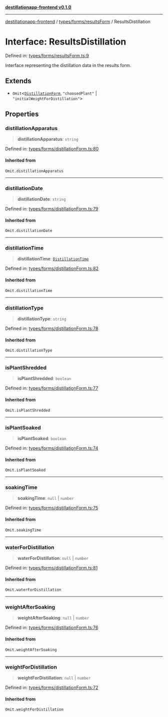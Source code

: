 [**destillationapp-frontend v0.1.0**](../../../../README.md)

***

[destillationapp-frontend](../../../../modules.md) / [types/forms/resultsForm](../README.md) / ResultsDistillation

# Interface: ResultsDistillation

Defined in: [types/forms/resultsForm.ts:9](https://github.com/DestillApp/main/blob/ec2df52a50a22efb35f12a0243274f6d03fbca52/frontend/src/types/forms/resultsForm.ts#L9)

Interface representing the distillation data in the results form.

## Extends

- `Omit`\<[`DistillationForm`](../../distillationForm/interfaces/DistillationForm.md), `"choosedPlant"` \| `"initialWeightForDistillation"`\>

## Properties

### distillationApparatus

> **distillationApparatus**: `string`

Defined in: [types/forms/distillationForm.ts:80](https://github.com/DestillApp/main/blob/ec2df52a50a22efb35f12a0243274f6d03fbca52/frontend/src/types/forms/distillationForm.ts#L80)

#### Inherited from

`Omit.distillationApparatus`

***

### distillationDate

> **distillationDate**: `string`

Defined in: [types/forms/distillationForm.ts:79](https://github.com/DestillApp/main/blob/ec2df52a50a22efb35f12a0243274f6d03fbca52/frontend/src/types/forms/distillationForm.ts#L79)

#### Inherited from

`Omit.distillationDate`

***

### distillationTime

> **distillationTime**: [`DistillationTime`](../../distillationForm/interfaces/DistillationTime.md)

Defined in: [types/forms/distillationForm.ts:82](https://github.com/DestillApp/main/blob/ec2df52a50a22efb35f12a0243274f6d03fbca52/frontend/src/types/forms/distillationForm.ts#L82)

#### Inherited from

`Omit.distillationTime`

***

### distillationType

> **distillationType**: `string`

Defined in: [types/forms/distillationForm.ts:78](https://github.com/DestillApp/main/blob/ec2df52a50a22efb35f12a0243274f6d03fbca52/frontend/src/types/forms/distillationForm.ts#L78)

#### Inherited from

`Omit.distillationType`

***

### isPlantShredded

> **isPlantShredded**: `boolean`

Defined in: [types/forms/distillationForm.ts:77](https://github.com/DestillApp/main/blob/ec2df52a50a22efb35f12a0243274f6d03fbca52/frontend/src/types/forms/distillationForm.ts#L77)

#### Inherited from

`Omit.isPlantShredded`

***

### isPlantSoaked

> **isPlantSoaked**: `boolean`

Defined in: [types/forms/distillationForm.ts:74](https://github.com/DestillApp/main/blob/ec2df52a50a22efb35f12a0243274f6d03fbca52/frontend/src/types/forms/distillationForm.ts#L74)

#### Inherited from

`Omit.isPlantSoaked`

***

### soakingTime

> **soakingTime**: `null` \| `number`

Defined in: [types/forms/distillationForm.ts:75](https://github.com/DestillApp/main/blob/ec2df52a50a22efb35f12a0243274f6d03fbca52/frontend/src/types/forms/distillationForm.ts#L75)

#### Inherited from

`Omit.soakingTime`

***

### waterForDistillation

> **waterForDistillation**: `null` \| `number`

Defined in: [types/forms/distillationForm.ts:81](https://github.com/DestillApp/main/blob/ec2df52a50a22efb35f12a0243274f6d03fbca52/frontend/src/types/forms/distillationForm.ts#L81)

#### Inherited from

`Omit.waterForDistillation`

***

### weightAfterSoaking

> **weightAfterSoaking**: `null` \| `number`

Defined in: [types/forms/distillationForm.ts:76](https://github.com/DestillApp/main/blob/ec2df52a50a22efb35f12a0243274f6d03fbca52/frontend/src/types/forms/distillationForm.ts#L76)

#### Inherited from

`Omit.weightAfterSoaking`

***

### weightForDistillation

> **weightForDistillation**: `null` \| `number`

Defined in: [types/forms/distillationForm.ts:72](https://github.com/DestillApp/main/blob/ec2df52a50a22efb35f12a0243274f6d03fbca52/frontend/src/types/forms/distillationForm.ts#L72)

#### Inherited from

`Omit.weightForDistillation`

